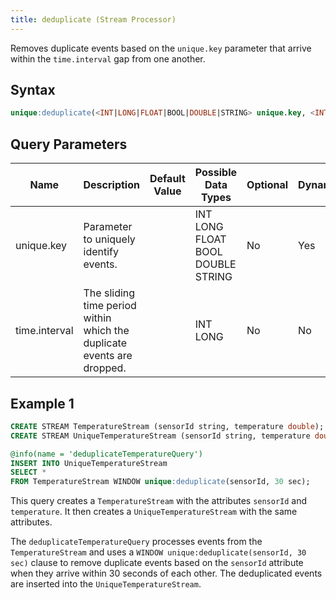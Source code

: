 ```yaml
---
title: deduplicate (Stream Processor)
---
```


Removes duplicate events based on the `unique.key` parameter that arrive
within the `time.interval` gap from one another.

## Syntax

```sql
unique:deduplicate(<INT|LONG|FLOAT|BOOL|DOUBLE|STRING> unique.key, <INT|LONG> time.interval)
```

## Query Parameters

| Name  | Description | Default Value | Possible Data Types | Optional | Dynamic |
|-------|-------------|---------------|---------------------|----------|---------|
| unique.key    | Parameter to uniquely identify events.     | | INT LONG FLOAT BOOL DOUBLE STRING | No    | Yes     |
| time.interval | The sliding time period within which the duplicate events are dropped. | | INT LONG   | No       | No      |

## Example 1

```sql
CREATE STREAM TemperatureStream (sensorId string, temperature double);
CREATE STREAM UniqueTemperatureStream (sensorId string, temperature double);

@info(name = 'deduplicateTemperatureQuery')
INSERT INTO UniqueTemperatureStream
SELECT *
FROM TemperatureStream WINDOW unique:deduplicate(sensorId, 30 sec);
```

This query creates a `TemperatureStream` with the attributes `sensorId` and `temperature`. It then creates a `UniqueTemperatureStream` with the same attributes.

The `deduplicateTemperatureQuery` processes events from the `TemperatureStream` and uses a `WINDOW unique:deduplicate(sensorId, 30 sec)` clause to remove duplicate events based on the `sensorId` attribute when they arrive within 30 seconds of each other. The deduplicated events are inserted into the `UniqueTemperatureStream`.
